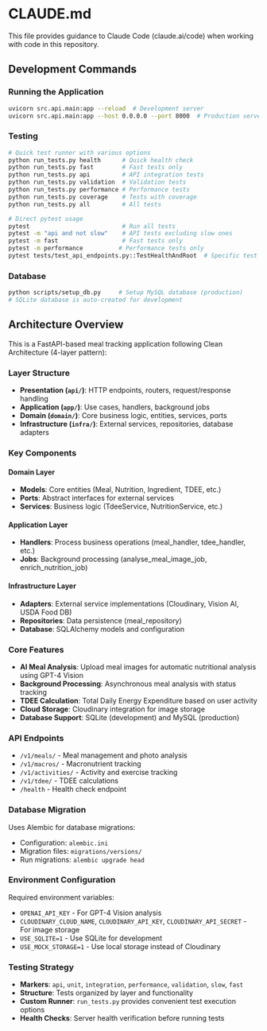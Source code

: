 # CLAUDE.md

This file provides guidance to Claude Code (claude.ai/code) when working with code in this repository.

## Development Commands

### Running the Application
```bash
uvicorn src.api.main:app --reload  # Development server
uvicorn src.api.main:app --host 0.0.0.0 --port 8000  # Production server
```

### Testing
```bash
# Quick test runner with various options
python run_tests.py health      # Quick health check
python run_tests.py fast        # Fast tests only
python run_tests.py api         # API integration tests
python run_tests.py validation  # Validation tests
python run_tests.py performance # Performance tests
python run_tests.py coverage    # Tests with coverage
python run_tests.py all         # All tests

# Direct pytest usage
pytest                          # Run all tests
pytest -m "api and not slow"    # API tests excluding slow ones
pytest -m fast                  # Fast tests only
pytest -m performance          # Performance tests only
pytest tests/test_api_endpoints.py::TestHealthAndRoot  # Specific test
```

### Database
```bash
python scripts/setup_db.py     # Setup MySQL database (production)
# SQLite database is auto-created for development
```

## Architecture Overview

This is a FastAPI-based meal tracking application following Clean Architecture (4-layer pattern):

### Layer Structure
- **Presentation (`api/`)**: HTTP endpoints, routers, request/response handling
- **Application (`app/`)**: Use cases, handlers, background jobs
- **Domain (`domain/`)**: Core business logic, entities, services, ports
- **Infrastructure (`infra/`)**: External services, repositories, database adapters

### Key Components

#### Domain Layer
- **Models**: Core entities (Meal, Nutrition, Ingredient, TDEE, etc.)
- **Ports**: Abstract interfaces for external services
- **Services**: Business logic (TdeeService, NutritionService, etc.)

#### Application Layer
- **Handlers**: Process business operations (meal_handler, tdee_handler, etc.)
- **Jobs**: Background processing (analyse_meal_image_job, enrich_nutrition_job)

#### Infrastructure Layer
- **Adapters**: External service implementations (Cloudinary, Vision AI, USDA Food DB)
- **Repositories**: Data persistence (meal_repository)
- **Database**: SQLAlchemy models and configuration

### Core Features
- **AI Meal Analysis**: Upload meal images for automatic nutritional analysis using GPT-4 Vision
- **Background Processing**: Asynchronous meal analysis with status tracking
- **TDEE Calculation**: Total Daily Energy Expenditure based on user activity
- **Cloud Storage**: Cloudinary integration for image storage
- **Database Support**: SQLite (development) and MySQL (production)

### API Endpoints
- `/v1/meals/` - Meal management and photo analysis
- `/v1/macros/` - Macronutrient tracking
- `/v1/activities/` - Activity and exercise tracking
- `/v1/tdee/` - TDEE calculations
- `/health` - Health check endpoint

### Database Migration
Uses Alembic for database migrations:
- Configuration: `alembic.ini`
- Migration files: `migrations/versions/`
- Run migrations: `alembic upgrade head`

### Environment Configuration
Required environment variables:
- `OPENAI_API_KEY` - For GPT-4 Vision analysis
- `CLOUDINARY_CLOUD_NAME`, `CLOUDINARY_API_KEY`, `CLOUDINARY_API_SECRET` - For image storage
- `USE_SQLITE=1` - Use SQLite for development
- `USE_MOCK_STORAGE=1` - Use local storage instead of Cloudinary

### Testing Strategy
- **Markers**: `api`, `unit`, `integration`, `performance`, `validation`, `slow`, `fast`
- **Structure**: Tests organized by layer and functionality
- **Custom Runner**: `run_tests.py` provides convenient test execution options
- **Health Checks**: Server health verification before running tests